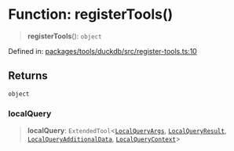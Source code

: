 # Function: registerTools()

> **registerTools**(): `object`

Defined in: [packages/tools/duckdb/src/register-tools.ts:10](https://github.com/GeoDaCenter/openassistant/blob/28e38a23cf528ccfe10391135d12fba8d3e385da/packages/tools/duckdb/src/register-tools.ts#L10)

## Returns

`object`

### localQuery

> **localQuery**: `ExtendedTool`\<[`LocalQueryArgs`](../type-aliases/LocalQueryArgs.md), [`LocalQueryResult`](../type-aliases/LocalQueryResult.md), [`LocalQueryAdditionalData`](../type-aliases/LocalQueryAdditionalData.md), [`LocalQueryContext`](../type-aliases/LocalQueryContext.md)\>
